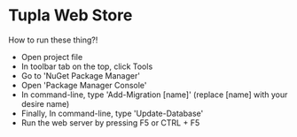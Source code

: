 # Tupla Web Store
How to run these thing?!
- Open project file
- In toolbar tab on the top, click Tools
- Go to 'NuGet Package Manager'
- Open 'Package Manager Console'
- In command-line, type 'Add-Migration [name]' (replace [name] with your desire name)
- Finally, In command-line, type 'Update-Database'
- Run the web server by pressing F5 or CTRL +  F5
